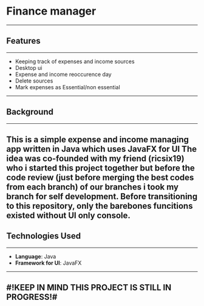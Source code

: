 # **Finance manager**
---
## **Features**
---
- Keeping track of expenses and income sources
- Desktop ui
- Expense and income reoccurence day
- Delete sources
- Mark expenses as Essential/non essential
---
## **Background**
---
This is a simple expense and income managing app written in Java which uses JavaFX for UI
The idea was co-founded with my friend (ricsix19) who i started this project together 
but before the code review (just before merging the best codes from each branch) of our branches i took my branch for self development.
Before transitioning to this repository, only the barebones funcitions existed without UI only console.
---
## **Technologies Used**
---
  - **Language**: Java
  - **Framework for UI**: JavaFX
---
#**!KEEP IN MIND THIS PROJECT IS STILL IN PROGRESS!**#
---
